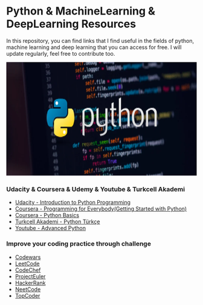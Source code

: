 # Python & MachineLearning & DeepLearning Resources
In this repository, you can find links that I find useful in the fields of python, machine learning and deep learning that you can access for free. I will update regularly, feel free to contribute too.
<br>

<img src="https://github.com/AyselAydin/Python-MachineLearning-DeepLearning-Resources/blob/main/python.png" width="700" height="300">

### Udacity & Coursera & Udemy & Youtube & Turkcell Akademi
- [Udacity - Introduction to Python Programming](https://www.udacity.com/course/introduction-to-python--ud1110)
- [Coursera - Programming for Everybody(Getting Started with Python)](https://www.coursera.org/learn/python)
- [Coursera - Python Basics](https://www.coursera.org/learn/python-basics)
- [Turkcell Akademi - Python Türkçe](https://gelecegiyazanlar.turkcell.com.tr/konu/python)
- [Youtube - Advanced Python](https://www.youtube.com/watch?v=QLTdOEn79Rc&list=PLqnslRFeH2UqLwzS0AwKDKLrpYBKzLBy2&ab_channel=PatrickLoeber)


### Improve your coding practice through challenge
- [Codewars](https://www.codewars.com/)
- [LeetCode](https://leetcode.com/)
- [CodeChef](https://www.codechef.com/)
- [ProjectEuler](https://projecteuler.net/archives)
- [HackerRank](https://www.hackerrank.com/products/main/)
- [NeetCode](https://neetcode.io/practice)
- [TopCoder](https://www.topcoder.com/)
